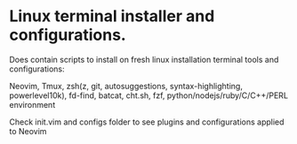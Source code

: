 # Linux terminal installer and configurations.
Does contain scripts to install on fresh linux installation terminal tools and configurations: 

Neovim, Tmux, zsh(z, git, autosuggestions, syntax-highlighting, powerlevel10k), fd-find, batcat, cht.sh, fzf, python/nodejs/ruby/C/C++/PERL environment

Check init.vim and configs folder to see plugins and configurations applied to Neovim
